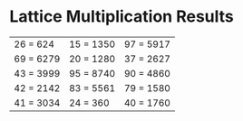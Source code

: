 # Lattice Multiplication Results

|   |   |   |
|---|---|---|
| 26 = 624 | 15 = 1350 | 97 = 5917 |
| 69 = 6279 | 20 = 1280 | 37 = 2627 |
| 43 = 3999 | 95 = 8740 | 90 = 4860 |
| 42 = 2142 | 83 = 5561 | 79 = 1580 |
| 41 = 3034 | 24 = 360 | 40 = 1760 |
